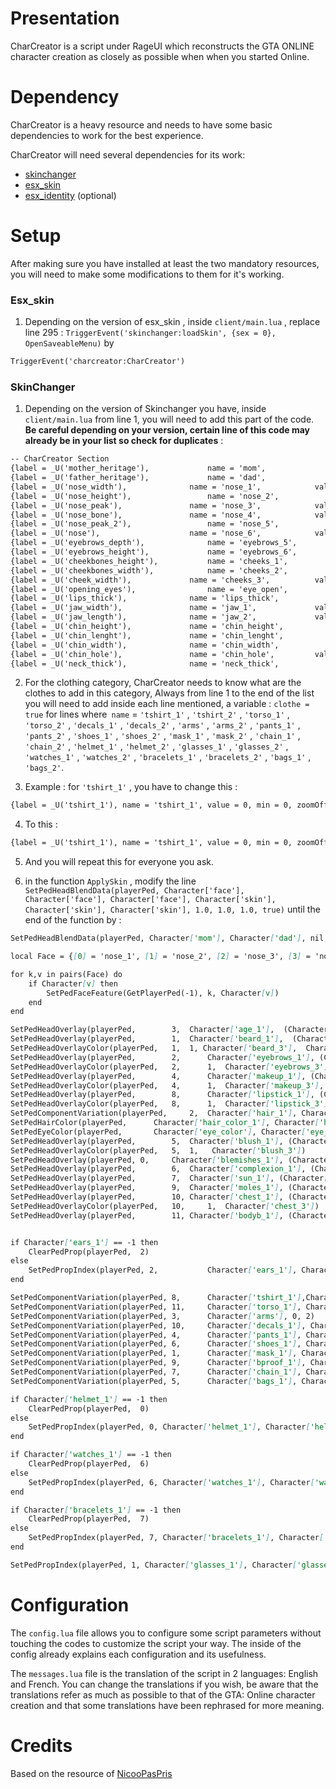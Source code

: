 # Presentation

CharCreator is a script under RageUI which reconstructs the GTA ONLINE character creation as closely as possible when when you started Online.

# Dependency

CharCreator is a heavy resource and needs to have some basic dependencies to work for the best experience.

CharCreator will need several dependencies for its work:
- [skinchanger](https://github.com/esx-framework/skinchanger)
- [esx_skin](https://github.com/esx-framework/esx_skin)
- [esx_identity](https://github.com/esx-framework/esx_identity) (optional)

# Setup
After making sure you have installed at least the two mandatory resources, you will need to make some modifications to them for it's working.
### Esx_skin
1. Depending on the version of esx_skin , inside `client/main.lua` , replace line 295 : `TriggerEvent('skinchanger:loadSkin', {sex = 0}, OpenSaveableMenu)` by 

```markdown
TriggerEvent('charcreator:CharCreator')
```
### SkinChanger
1. Depending on the version of Skinchanger you have, inside `client/main.lua` from line 1, you will need to add this part of the code.
**Be careful depending on your version, certain line of this code may already be in your list so check for duplicates** :

```markdown
-- CharCreator Section
{label = _U('mother_heritage'), 			name = 'mom',				value = 0.0,	min = 0,	zoomOffset = 0.6,		camOffset = 0.65},
{label = _U('father_heritage'), 			name = 'dad',				value = 0.0,	min = 0,	zoomOffset = 0.6,		camOffset = 0.65},
{label = _U('nose_width'),	 			name = 'nose_1',			value = 0.0,	min = 0,	zoomOffset = 0.6,		camOffset = 0.65},
{label = _U('nose_height'), 				name = 'nose_2',			value = 0.0,	min = 0,	zoomOffset = 0.6,		camOffset = 0.65},
{label = _U('nose_peak'), 				name = 'nose_3',			value = 0.0,	min = 0,	zoomOffset = 0.6,		camOffset = 0.65},
{label = _U('nose_bone'), 				name = 'nose_4',			value = 0.0,	min = 0,	zoomOffset = 0.6,		camOffset = 0.65},
{label = _U('nose_peak_2'), 				name = 'nose_5',			value = 0.0,	min = 0,	zoomOffset = 0.6,		camOffset = 0.65},
{label = _U('nose'), 					name = 'nose_6',			value = 0.0,	min = 0,	zoomOffset = 0.6,		camOffset = 0.65},
{label = _U('eyebrows_depth'),				name = 'eyebrows_5',			value = 0.0,	min = 0,	zoomOffset = 0.4,		camOffset = 0.65},
{label = _U('eyebrows_height'),				name = 'eyebrows_6',			value = 0.0,	min = 0,	zoomOffset = 0.4,		camOffset = 0.65},
{label = _U('cheekbones_height'), 			name = 'cheeks_1',			value = 0.0,	min = 0,	zoomOffset = 0.4,		camOffset = 0.65},
{label = _U('cheekbones_width'),			name = 'cheeks_2',			value = 0.0,	min = 0,	zoomOffset = 0.4,		camOffset = 0.65},
{label = _U('cheek_width'),				name = 'cheeks_3',			value = 0.0,	min = 0,	zoomOffset = 0.4,		camOffset = 0.65},
{label = _U('opening_eyes'),				name = 'eye_open',			value = 0.0,	min = 0,	zoomOffset = 0.4,		camOffset = 0.65},
{label = _U('lips_thick'),				name = 'lips_thick',			value = 0.0,	min = 0,	zoomOffset = 0.4,		camOffset = 0.65},
{label = _U('jaw_width'),				name = 'jaw_1',				value = 0.0,	min = 0,	zoomOffset = 0.4,		camOffset = 0.65},
{label = _U('jaw_length'),				name = 'jaw_2',				value = 0.0,	min = 0,	zoomOffset = 0.4,		camOffset = 0.65},
{label = _U('chin_height'),				name = 'chin_height',			value = 0.0,	min = 0,	zoomOffset = 0.4,		camOffset = 0.65},
{label = _U('chin_lenght'),				name = 'chin_lenght',			value = 0.0,	min = 0,	zoomOffset = 0.4,		camOffset = 0.65},
{label = _U('chin_width'),				name = 'chin_width',			value = 0.0,	min = 0,	zoomOffset = 0.4,		camOffset = 0.65},
{label = _U('chin_hole'),				name = 'chin_hole',			value = 0.0,	min = 0,	zoomOffset = 0.4,		camOffset = 0.65},
{label = _U('neck_thick'),				name = 'neck_thick',			value = 0.0,	min = 0,	zoomOffset = 0.4,		camOffset = 0.65},
```

2. For the clothing category, CharCreator needs to know what are the clothes to add in this category, Always from line 1 to the end of the list you will need to add inside each line mentioned, a variable : `clothe = true` for lines where` name` =
 `'tshirt_1'` , `'tshirt_2'` , `'torso_1'` , `'torso_2'` , `'decals_1'` , `'decals_2'` , `'arms'` , `'arms_2'` , `'pants_1'` , `'pants_2'` , `'shoes_1'` , `'shoes_2'` , `'mask_1'` , `'mask_2'` , `'chain_1'` , `'chain_2'` , `'helmet_1'` , `'helmet_2'` , `'glasses_1'` , `'glasses_2'` , `'watches_1'` , `'watches_2'` , `'bracelets_1'` , `'bracelets_2'` , `'bags_1'` , `'bags_2'`.
 
3. Example : for `'tshirt_1'` , you have to change this :

```markdown
{label = _U('tshirt_1'), name = 'tshirt_1', value = 0, min = 0, zoomOffset = 0.75, camOffset = 0.15, componentId = 8},
```
4. To this :

```markdown
{label = _U('tshirt_1'), name = 'tshirt_1', value = 0, min = 0, zoomOffset = 0.75, camOffset = 0.15, componentId = 8, clothe = true},
```
5. And you will repeat this for everyone you ask.

6. in the function `ApplySkin` , modify the line `SetPedHeadBlendData(playerPed, Character['face'], Character['face'], Character['face'], Character['skin'], Character['skin'], Character['skin'], 1.0, 1.0, 1.0, true)` until the end of the function by :

```markdown
SetPedHeadBlendData(playerPed, Character['mom'], Character['dad'], nil, Character['mom'], Character['dad'], nil, Character['face'], Character['skin'], nil, true)

local Face = {[0] = 'nose_1', [1] = 'nose_2', [2] = 'nose_3', [3] = 'nose_4', [4] = 'nose_5', [5] = 'nose_6', [6] = 'eyebrows_5', [7] = 'eyebrows_6', [8] = 'cheeks_2', [9] = 'cheeks_1', [10] = 'cheeks_3', [11] = 'eye_open', [12] = 'lips_thick', [13] = 'jaw_1', [14] = 'jaw_2', [15] = 'chin_height', [16] = 'chin_lenght', [17] = 'chin_width', [18] = 'chin_hole', [19] = 'neck_thick'}

for k,v in pairs(Face) do
	if Character[v] then
		SetPedFaceFeature(GetPlayerPed(-1), k, Character[v])
	end
end

SetPedHeadOverlay(playerPed, 		3, 	Character['age_1'],  (Character['age_2'] / 10) + 0.0) 				-- Age + opacity
SetPedHeadOverlay(playerPed, 		1, 	Character['beard_1'],  (Character['beard_2'] / 10) + 0.0) 			-- Beard + opacity
SetPedHeadOverlayColor(playerPed, 	1, 	1, Character['beard_3'],  Character['beard_4'])     				-- Beard Color
SetPedHeadOverlay(playerPed, 		2,  	Character['eyebrows_1'], (Character['eyebrows_2'] / 10) + 0.0) 			-- Eyebrows + opacity
SetPedHeadOverlayColor(playerPed,  	2,  	1,  Character['eyebrows_3'],  Character['eyebrows_4'])				-- Eyebrows Color
SetPedHeadOverlay(playerPed, 		4,  	Character['makeup_1'], (Character['makeup_2'] / 10) + 0.0) 			-- Makeup + opacity
SetPedHeadOverlayColor(playerPed,  	4,  	1,  Character['makeup_3'],  Character['makeup_4'])				-- Makeup Color
SetPedHeadOverlay(playerPed,  		8,  	Character['lipstick_1'], (Character['lipstick_2'] / 10) + 0.0)			-- Lipstick + opacity
SetPedHeadOverlayColor(playerPed,  	8,  	1,  Character['lipstick_3'],  Character['lipstick_4'])				-- Lipstick Color
SetPedComponentVariation(playerPed, 	2, 	Character['hair_1'], Character['hair_2'], 2)	      				-- Hair
SetPedHairColor(playerPed, 		Character['hair_color_1'], Character['hair_color_2']) 		    			-- Hair Color
SetPedEyeColor(playerPed, 		Character['eye_color'], Character['eye_color']) 					-- Eyes Color
SetPedHeadOverlay(playerPed, 		5,	Character['blush_1'], (Character['blush_2'] / 10) + 0.0)			-- Blush + opacity
SetPedHeadOverlayColor(playerPed, 	5, 	1,   Character['blush_3'])							-- Blush Color
SetPedHeadOverlay(playerPed, 0,		Character['blemishes_1'], (Character['blemishes_2'] / 10) + 0.0)			-- Body Blemishes + opacity
SetPedHeadOverlay(playerPed, 		6,	Character['complexion_1'], (Character['complexion_2'] / 10) + 0.0)		-- Complexion + opacity
SetPedHeadOverlay(playerPed, 		7,	Character['sun_1'], (Character['sun_2'] / 10) + 0.0)				-- Sun Damage + opacity
SetPedHeadOverlay(playerPed, 		9,	Character['moles_1'], (Character['moles_2'] / 10) + 0.0)			-- Moles/Freckles + opacity
SetPedHeadOverlay(playerPed, 		10,	Character['chest_1'], (Character['chest_2'] / 10) + 0.0)			-- Chest Hair + opacity
SetPedHeadOverlayColor(playerPed, 	10, 	1,	Character['chest_3'])							-- Torso Color
SetPedHeadOverlay(playerPed, 		11,	Character['bodyb_1'], (Character['bodyb_2'] / 10) + 0.0)			-- Body Blemishes + opacity


if Character['ears_1'] == -1 then
	ClearPedProp(playerPed,  2)
else
	SetPedPropIndex(playerPed, 2, 			Character['ears_1'], Character['ears_2'], 2)               			-- Ears Accessories
end

SetPedComponentVariation(playerPed, 8,  	Character['tshirt_1'],Character['tshirt_2'], 2)     				-- Tshirt
SetPedComponentVariation(playerPed, 11, 	Character['torso_1'], Character['torso_2'], 2)      				-- torso parts
SetPedComponentVariation(playerPed, 3, 		Character['arms'], 0, 2)                             				-- torso
SetPedComponentVariation(playerPed, 10, 	Character['decals_1'], Character['decals_2'], 2)    				-- decals
SetPedComponentVariation(playerPed, 4, 		Character['pants_1'], Character['pants_2'], 2)       				-- pants
SetPedComponentVariation(playerPed, 6, 		Character['shoes_1'], Character['shoes_2'], 2)       				-- shoes
SetPedComponentVariation(playerPed, 1, 		Character['mask_1'], Character['mask_2'], 2) 						-- mask
SetPedComponentVariation(playerPed, 9, 		Character['bproof_1'], Character['bproof_2'], 2) 					-- bulletproof
SetPedComponentVariation(playerPed, 7, 		Character['chain_1'], Character['chain_2'], 2) 	    				-- chain
SetPedComponentVariation(playerPed, 5, 		Character['bags_1'], Character['bags_2'], 2) 						-- Bag

if Character['helmet_1'] == -1 then
	ClearPedProp(playerPed,  0)
else
	SetPedPropIndex(playerPed, 0, Character['helmet_1'], Character['helmet_2'], 2)              				-- Helmet
end

if Character['watches_1'] == -1 then
	ClearPedProp(playerPed,  6)
else
	SetPedPropIndex(playerPed, 6, Character['watches_1'], Character['watches_2'], 2)   
end

if Character['bracelets_1'] == -1 then
	ClearPedProp(playerPed,  7)
else
	SetPedPropIndex(playerPed, 7, Character['bracelets_1'], Character['bracelets_2'], 2)   
end

SetPedPropIndex(playerPed, 1, Character['glasses_1'], Character['glasses_2'], 2) 								-- Glasses

```

# Configuration
The `config.lua` file allows you to configure some script parameters without touching the codes to customize the script your way. The inside of the config already explains each configuration and its usefulness.

The `messages.lua` file is the translation of the script in 2 languages: English and French. You can change the translations if you wish, be aware that the translations refer as much as possible to that of the GTA: Online character creation and that some translations have been rephrased for more meaning.

# Credits
Based on the resource of [NicooPasPris](https://github.com/NicooPasPris/nicoo_charcreator)
